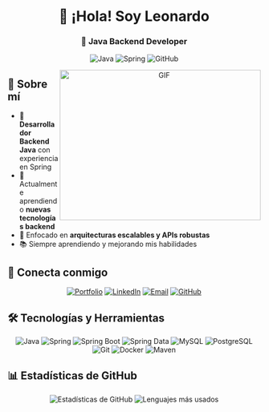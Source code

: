 <h1 align="center">👋 ¡Hola! Soy Leonardo</h1>
<h3 align="center">🚀 Java Backend Developer</h3>

<div align="center">
  
  ![Java](https://img.shields.io/badge/Java-ED8B00?style=for-the-badge&logo=java&logoColor=white)
  ![Spring](https://img.shields.io/badge/Spring-6DB33F?style=for-the-badge&logo=spring&logoColor=white)
  ![GitHub](https://img.shields.io/badge/GitHub-100000?style=for-the-badge&logo=github&logoColor=white)

</div>

<a target="_blank" align="center">
  <img align="right" height="300" width="400" alt="GIF" src="https://media.giphy.com/media/SWoSkN6DxTszqIKEqv/giphy.gif">
</a>

## 📌 Sobre mí

- 💼 **Desarrollador Backend Java** con experiencia en Spring
- 🌱 Actualmente aprendiendo **nuevas tecnologías backend**
- 🎯 Enfocado en **arquitecturas escalables y APIs robustas**
- 📚 Siempre aprendiendo y mejorando mis habilidades

## 🔗 Conecta conmigo

<div align="center">

[![Portfolio](https://img.shields.io/badge/Portfolio-%23000000.svg?style=for-the-badge&logo=react&logoColor=white)](https://alexander-arotinco-portfolio.onrender.com/)
[![LinkedIn](https://img.shields.io/badge/LinkedIn-%230077B5.svg?style=for-the-badge&logo=linkedin&logoColor=white)](https://www.linkedin.com/in/tu-perfil)
[![Email](https://img.shields.io/badge/Email-D14836?style=for-the-badge&logo=gmail&logoColor=white)](mailto:leonardoarcr@outlook.es)
[![GitHub](https://img.shields.io/badge/GitHub-100000?style=for-the-badge&logo=github&logoColor=white)](https://github.com/tu-usuario)

</div>

## 🛠️ Tecnologías y Herramientas

<div align="center">

![Java](https://img.shields.io/badge/Java-ED8B00?style=for-the-badge&logo=java&logoColor=white)
![Spring](https://img.shields.io/badge/Spring-6DB33F?style=for-the-badge&logo=spring&logoColor=white)
![Spring Boot](https://img.shields.io/badge/Spring_Boot-F2F4F9?style=for-the-badge&logo=spring-boot)
![Spring Data](https://img.shields.io/badge/Spring_Data-6DB33F?style=for-the-badge&logo=spring&logoColor=white)
![MySQL](https://img.shields.io/badge/MySQL-005C84?style=for-the-badge&logo=mysql&logoColor=white)
![PostgreSQL](https://img.shields.io/badge/PostgreSQL-316192?style=for-the-badge&logo=postgresql&logoColor=white)
![Git](https://img.shields.io/badge/Git-F05033?style=for-the-badge&logo=git&logoColor=white)
![Docker](https://img.shields.io/badge/Docker-2CA5E0?style=for-the-badge&logo=docker&logoColor=white)
![Maven](https://img.shields.io/badge/Maven-C71A36?style=for-the-badge&logo=apache-maven&logoColor=white)

</div>

## 📊 Estadísticas de GitHub

<div align="center">
  
  ![Estadísticas de GitHub](https://github-readme-stats.vercel.app/api?username=leonardoac12&show_icons=true&theme=radical)
  ![Lenguajes más usados](https://github-readme-stats.vercel.app/api/top-langs/?username=leonardoac12&layout=compact&theme=radical)

</div>
